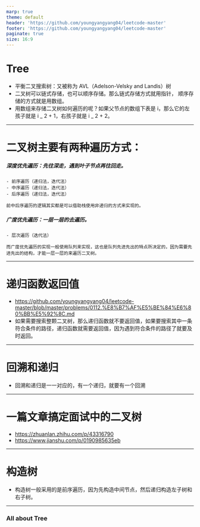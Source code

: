 ```yaml
---
marp: true
theme: default
header: 'https://github.com/youngyangyang04/leetcode-master'
footer: 'https://github.com/youngyangyang04/leetcode-master'
paginate: true
size: 16:9
---
```


# Tree

- 平衡二叉搜索树：又被称为 AVL（Adelson-Velsky and Landis）树
- 二叉树可以链式存储，也可以顺序存储。那么链式存储方式就用指针， 顺序存储的方式就是用数组。
- 用数组来存储二叉树如何遍历的呢？如果父节点的数组下表是 i，那么它的左孩子就是 i _ 2 + 1，右孩子就是 i _ 2 + 2。

---

# 二叉树主要有两种遍历方式：

##### 深度优先遍历：先往深走，遇到叶子节点再往回走。

    - 前序遍历（递归法，迭代法）
    - 中序遍历（递归法，迭代法）
    - 后序遍历（递归法，迭代法）

    前中后序遍历的逻辑其实都是可以借助栈使用非递归的方式来实现的。

##### 广度优先遍历：一层一层的去遍历。

    - 层次遍历（迭代法）

    而广度优先遍历的实现一般使用队列来实现，这也是队列先进先出的特点所决定的，因为需要先进先出的结构，才能一层一层的来遍历二叉树。

---

# 递归函数返回值

- https://github.com/youngyangyang04/leetcode-master/blob/master/problems/0112.%E8%B7%AF%E5%BE%84%E6%80%BB%E5%92%8C.md
- 如果需要搜索整颗二叉树，那么递归函数就不要返回值，如果要搜索其中一条符合条件的路径，递归函数就需要返回值，因为遇到符合条件的路径了就要及时返回。

---

# 回溯和递归

- 回溯和递归是一一对应的，有一个递归，就要有一个回溯

---

# 一篇文章搞定面试中的二叉树

- https://zhuanlan.zhihu.com/p/43316790
- https://www.jianshu.com/p/0190985635eb

---

# 构造树 
- 构造树一般采用的是前序遍历，因为先构造中间节点，然后递归构造左子树和右子树。
---

### All about Tree